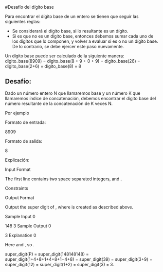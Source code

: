 #Desafío del dígito base

Para encontrar el dígito base de un entero se tienen que seguir las siguientes reglas:

* Se considerará el dígito base, si lo resultante es un dígito.
* Si es que no es un dígito base, entonces debemos sumar cada uno de los dígitos que lo componen, y volver a evaluar si es o no un dígito base. De lo contrario,
se debe ejercer este paso nuevamente.

Un dígito base puede ser calculado de la siguiente manera:
digito_base(8909) = digito_base(8 + 9 + 0 + 9)
                  = digito_base(26)
                  = digito_base(2+6)
                  = digito_base(8)
                  = 8

## Desafío:

Dado un número entero N que llamaremos base y un número K que llamaremos índice de concatenación, debemos encontrar el dígito base 
del número resultante de la concatenación de K veces N.

Por ejemplo


Formato de entrada:

8909

Formato de salida:

8

Explicación:

Input Format

The first line contains two space separated integers,  and .

Constraints

Output Format

Output the super digit of , where  is created as described above.

Sample Input 0

148 3
Sample Output 0

3
Explanation 0

Here  and , so .

super_digit(P) = super_digit(148148148) 
               = super_digit(1+4+8+1+4+8+1+4+8)
               = super_digit(39)
               = super_digit(3+9)
               = super_digit(12)
               = super_digit(1+2)
               = super_digit(3)
               = 3.
